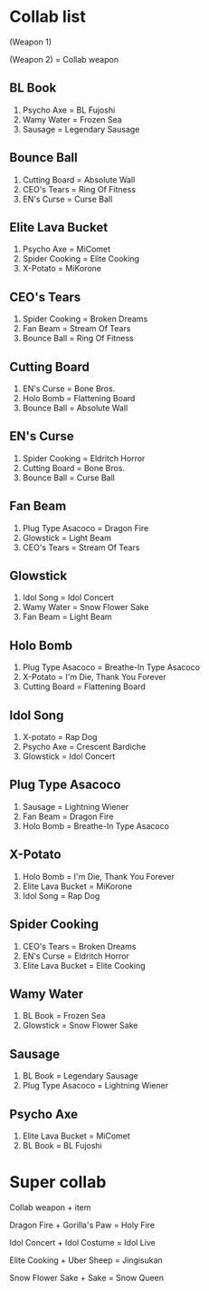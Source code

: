 # Collab list
(Weapon 1)

(Weapon 2) = Collab weapon


## BL Book
1. Psycho Axe = BL Fujoshi
2. Wamy Water = Frozen Sea
3. Sausage = Legendary Sausage

## Bounce Ball
1. Cutting Board = Absolute Wall
2. CEO's Tears = Ring Of Fitness
3. EN's Curse = Curse Ball

## Elite Lava Bucket
1. Psycho Axe = MiComet
2. Spider Cooking = Elite Cooking
3. X-Potato = MiKorone

## CEO's Tears
1. Spider Cooking = Broken Dreams
2. Fan Beam = Stream Of Tears
3. Bounce Ball = Ring Of Fitness

## Cutting Board
1. EN's Curse = Bone Bros.
2. Holo Bomb = Flattening Board
3. Bounce Ball = Absolute Wall

## EN's Curse
1. Spider Cooking = Eldritch Horror
2. Cutting Board = Bone Bros.
3. Bounce Ball = Curse Ball

## Fan Beam
1. Plug Type Asacoco = Dragon Fire
2. Glowstick = Light Beam
3. CEO's Tears = Stream Of Tears

## Glowstick
1. Idol Song = Idol Concert
2. Wamy Water = Snow Flower Sake
3. Fan Beam = Light Beam

## Holo Bomb
1. Plug Type Asacoco = Breathe-In Type Asacoco
2. X-Potato = I'm Die, Thank You Forever
3. Cutting Board = Flattening Board

## Idol Song
1. X-potato = Rap Dog
2. Psycho Axe = Crescent Bardiche
3. Glowstick = Idol Concert

## Plug Type Asacoco
1. Sausage = Lightning Wiener
2. Fan Beam = Dragon Fire
3. Holo Bomb = Breathe-In Type Asacoco

## X-Potato
1. Holo Bomb = I'm Die, Thank You Forever
2. Elite Lava Bucket = MiKorone
3. Idol Song = Rap Dog

## Spider Cooking
1. CEO's Tears = Broken Dreams
2. EN's Curse = Eldritch Horror
3. Elite Lava Bucket = Elite Cooking

## Wamy Water
1. BL Book = Frozen Sea
2. Glowstick = Snow Flower Sake

## Sausage
1. BL Book = Legendary Sausage
2. Plug Type Asacoco = Lightning Wiener

## Psycho Axe
1. Elite Lava Bucket = MiComet
2. BL Book = BL Fujoshi


# Super collab

Collab weapon + item

Dragon Fire + Gorilla's Paw = Holy Fire

Idol Concert + Idol Costume = Idol Live

Elite Cooking + Uber Sheep = Jingisukan

Snow Flower Sake + Sake = Snow Queen
